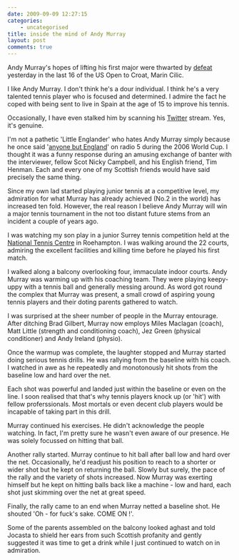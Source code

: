 ```yaml
---
date: 2009-09-09 12:27:15
categories:
    - uncategorised
title: inside the mind of Andy Murray
layout: post
comments: true
---
```

Andy Murray's hopes of lifting his first major were thwarted by
[defeat](http://news.bbc.co.uk/sport1/hi/tennis/8242435.stm) yesterday
in the last 16 of the US Open to Croat, Marin Cilic.

I like Andy Murray. I don't think he's a dour individual. I think he's a
very talented tennis player who is focused and determined. I admire the
fact he coped with being sent to live in Spain at the age of 15 to
improve his tennis.

Occasionally, I have even stalked him by scanning his
[Twitter](http://twitter.com/andy_murray) stream. Yes, it's genuine.

I'm not a pathetic 'Little Englander' who hates Andy Murray simply
because he once said
'[anyone but England](http://news.bbc.co.uk/1/hi/scotland/5128028.stm)'
on radio 5 during the 2006 World Cup. I thought it was a funny
response during an amusing exchange of banter with the interviewer,
fellow Scot Nicky Campbell, and his English friend, Tim Henman. Each
and every one of my Scottish friends would have said precisely the
same thing.

Since my own lad started playing junior tennis at a competitive level,
my admiration for what Murray has already achieved (No.2 in the world)
has increased ten fold. However, the real reason I believe Andy Murray
will win a major tennis tournament in the not too distant future stems
from an incident a couple of years ago.

I was watching my son play in a junior Surrey tennis competition held at
the
[National Tennis
Centre](http://www.lta.org.uk/About-Us/National-Tennis-Centre/)
in Roehampton. I was walking around the 22 courts, admiring the
excellent facilities and killing time before he played his first
match.

I walked along a balcony overlooking four, immaculate indoor courts.
Andy Murray was warming up with his coaching team. They were playing
keepy-uppy with a tennis ball and generally messing around. As word got
round the complex that Murray was present, a small crowd of aspiring
young tennis players and their doting parents gathered to watch.

I was surprised at the sheer number of people in the Murray entourage.
After ditching Brad Gilbert, Murray now employs Miles Maclagan (coach),
Matt Little (strength and conditioning coach), Jez Green (physical
conditioner) and Andy Ireland (physio).

Once the warmup was complete, the laughter stopped and Murray started
doing serious tennis drills. He was rallying from the baseline with his
coach. I watched in awe as he repeatedly and monotonously hit shots from
the baseline low and hard over the net.

Each shot was powerful and landed just within the baseline or even on
the line. I soon realised that that's why tennis players knock up (or
'hit') with fellow proferssionals. Most mortals or even decent club
players would be incapable of taking part in this drill.

Murray continued his exercises. He didn't acknowledge the people
watching. In fact, I'm pretty sure he wasn't even aware of our presence.
He was solely focussed on hitting that ball.

Another rally started. Murray continue to hit ball after ball low and
hard over the net. Occasionally, he'd readjust his position to reach to
a shorter or wider shot but he kept on returning the ball. Slowly but
surely, the pace of the rally and the variety of shots increased. Now
Murray was exerting himself but he kept on hitting balls back like a
machine - low and hard, each shot just skimming over the net at great
speed.

Finally, the rally came to an end when Murray netted a baseline shot. He
shouted 'Oh - for fuck's sake. COME ON !'.

Some of the parents assembled on the balcony looked aghast and told
Jocasta to shield her ears from such Scottish profanity and gently
suggested it was time to get a drink while I just continued to watch on
in admiration.
